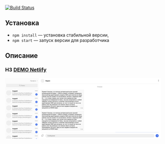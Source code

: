 [![Build Status](https://travis-ci.com/evtkhvch/mf.messenger.praktikum.yandex.svg?token=scbVAVx9wp9QLfnvc4eM&branch=deploy)](https://travis-ci.com/evtkhvch/mf.messenger.praktikum.yandex)

## Установка

- `npm install` — установка стабильной версии,
- `npm start` — запуск версии для разработчика

## Описание

### H3 [DEMO Netlify](https://xenodochial-lichterman-2d4fe3.netlify.app)

![Описание](https://github.com/evtkhvch/mf.messenger.praktikum.yandex/blob/deploy/images/chat.png)
